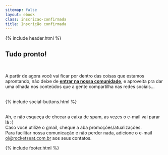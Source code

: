 ```yaml
---
sitemap: false
layout: ebook
class: inscricao-confirmada
title: Inscrição confirmada
---
```


<div id="primary-content">
  {% include header.html %}

  <section>
    <div class="container">
      <div class="content">
        <h1>Tudo pronto!</h1>
        <br/>
        <p>A partir de agora você vai ficar por dentro das coisas que estamos aprontando, não deixe de <strong><a href="http://comunidade.rocketseat.com.br" target="_blank">entrar na nossa comunidade</a></strong>, e aproveita pra dar uma olhada nos conteúdos que a gente compartilha nas redes sociais...</p>
        <br/>
        {% include social-buttons.html %}
        <p>
          <br/>Ah, e não esqueça de checar a caixa de spam, as vezes o e-mail vai parar lá :(<br/>
          Caso você utilize o gmail, cheque a aba promoções/atualizações.<br/>
          Para facilitar nossa comunicação e não perder nada, adicione o e-mail <a href="mailto:oi@rocketseat.com.br">oi@rocketseat.com.br</a> aos seus contatos.
        </p>
      </div>
    </div>
  </section>
</div>

<div id="footer-container">
  {% include footer.html %}
</div>

<script>
  fbq('track', 'Lead');
</script>
